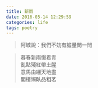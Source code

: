 ```yaml
---
title: 新雨
date: 2016-05-14 12:29:59
categories: life
tags: poetry
---
```


> 阿城說：我們不妨有膽量閒一閒

<!-- more -->

<p><blockquote class="blockquote-center">
暮春新雨慢着青
<br>
亂點殘紅帶土腥
<br>
意馬由繮天地盡
<br>
閣樓懶臥品粗茗
</blockquote><br><br></p>
